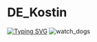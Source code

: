 # DE_Kostin
<a href="https://git.io/typing-svg"><img src="https://readme-typing-svg.herokuapp.com?font=Caveat&weight=700&size=35&duration=2500&pause=500&color=F70000&width=435&lines=Hi+there%2C+I'm+Yevhenii;%D0%A3+%D1%86%D1%8C%D0%BE%D0%BC%D1%83+%D0%BA%D0%B0%D1%82%D0%B0%D0%BB%D0%BE%D0%B7%D1%96+%D0%BC%D1%96%D1%81%D1%82%D1%8F%D1%82%D1%8C%D1%81%D1%8F;%D0%BB%D0%B0%D0%B1%D0%BE%D1%80%D0%B0%D1%82%D0%BE%D1%80%D0%BD%D1%96+%D1%80%D0%BE%D0%B1%D0%BE%D1%82%D0%B8+%D0%B7+%D0%B4%D0%B8%D1%81%D1%86%D0%B8%D0%BF%D0%BB%D1%96%D0%BD%D0%B8;%C2%AB%D0%86%D0%BD%D0%B6%D0%B5%D0%BD%D0%B5%D1%80%D1%96%D1%8F+%D0%B4%D0%B0%D0%BD%D0%B8%D1%85%C2%BB;%D1%81%D1%82%D1%83%D0%B4%D0%B5%D0%BD%D1%82%D0%B0+%D0%B3%D1%80%D1%83%D0%BF%D0%B8+%D0%9A%D0%86-24-1%D0%BC;%D0%9A%D0%BE%D1%81%D1%82%D1%96%D0%BD%D0%B0+%D0%84%D0%B2%D0%B3%D0%B5%D0%BD%D1%96%D1%8F+%D0%92%D1%96%D0%BA%D1%82%D0%BE%D1%80%D0%BE%D0%B2%D0%B8%D1%87%D0%B0" alt="Typing SVG" /></a>
<img src="https://media.giphy.com/media/v1.Y2lkPWVjZjA1ZTQ3OTVxMHBwaGRteW9qZzdrZHk0MzJjYzk5c29nMHJtd2FhOGIwbjg0dCZlcD12MV9naWZzX3JlbGF0ZWQmY3Q9Zw/EaEWuES5SDSpcnOlRt/giphy.gif" alt="watch_dogs">
